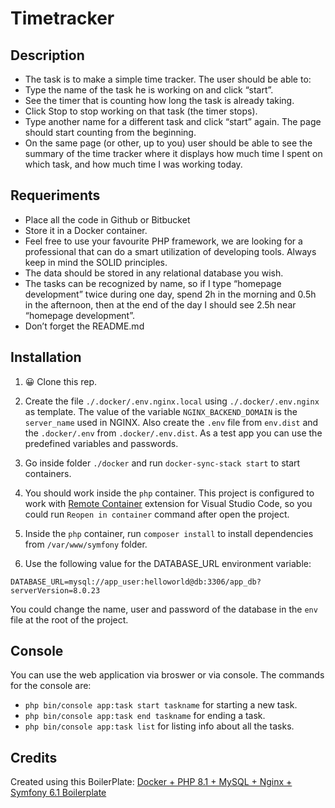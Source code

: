 # Timetracker

## Description
- The task is to make a simple time tracker. The user should be able to:
- Type the name of the task he is working on and click “start”.
- See the timer that is counting how long the task is already taking.
- Click Stop to stop working on that task (the timer stops).
- Type another name for a different task and click “start” again. The page should start
counting from the beginning.
- On the same page (or other, up to you) user should be able to see the summary of the
time tracker where it displays how much time I spent on which task, and how much time
I was working today.

## Requeriments
- Place all the code in Github or Bitbucket
- Store it in a Docker container.
- Feel free to use your favourite PHP framework, we are looking for a professional that
can do a smart utilization of developing tools. Always keep in mind the SOLID principles.
- The data should be stored in any relational database you wish.
- The tasks can be recognized by name, so if I type “homepage development” twice
during one day, spend 2h in the morning and 0.5h in the afternoon, then at the end of
the day I should see 2.5h near “homepage development”.
- Don’t forget the README.md

## Installation

1. 😀 Clone this rep.

2. Create the file `./.docker/.env.nginx.local` using `./.docker/.env.nginx` as template. The value of the variable `NGINX_BACKEND_DOMAIN` is the `server_name` used in NGINX. Also create the `.env` file from `env.dist` and the `.docker/.env` from `.docker/.env.dist`. As a test app you can use the predefined variables and passwords.

3. Go inside folder `./docker` and run `docker-sync-stack start` to start containers.

4. You should work inside the `php` container. This project is configured to work with [Remote Container](https://marketplace.visualstudio.com/items?itemName=ms-vscode-remote.remote-containers) extension for Visual Studio Code, so you could run `Reopen in container` command after open the project.

5. Inside the `php` container, run `composer install` to install dependencies from `/var/www/symfony` folder.

6. Use the following value for the DATABASE_URL environment variable:

```
DATABASE_URL=mysql://app_user:helloworld@db:3306/app_db?serverVersion=8.0.23
```

You could change the name, user and password of the database in the `env` file at the root of the project.

## Console

You can use the web application via broswer or via console. The commands for the console are:
- `php bin/console app:task start taskname` for starting a new task.
- `php bin/console app:task end taskname` for ending a task.
- `php bin/console app:task list` for listing info about all the tasks.


## Credits
Created using this BoilerPlate: [Docker + PHP 8.1 + MySQL + Nginx + Symfony 6.1 Boilerplate](https://github.com/ger86/symfony-docker)